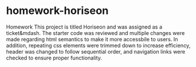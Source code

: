# homework-horiseon
Homework
This project is titled Horiseon and was assigned as a ticket&mdash. The starter code was reviewed and multiple changes were made regarding html semantics
to make it more accessbile to users. In addition, repeating css elements were trimmed down to increase efficiency, header was changed to follow sequential order,
and navigation links were checked to ensure proper functionality.
